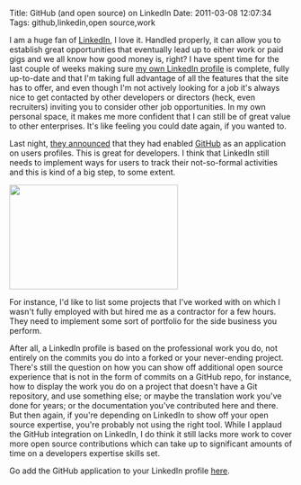 Title: GitHub (and open source) on LinkedIn
Date: 2011-03-08 12:07:34
Tags: github,linkedin,open source,work

I am a huge fan of <a href="http://www.linkedin.com">LinkedIn</a>, I love it. Handled properly, it can allow you to establish great opportunities that eventually lead up to either work or paid gigs and we all know how good money is, right? I have spent time for the last couple of weeks making sure <a href="http://www.linkedin.com/in/damog">my own LinkedIn profile</a> is complete, fully up-to-date and that I'm taking full advantage of all the features that the site has to offer, and even though I'm not actively looking for a job it's always nice to get contacted by other developers or directors (heck, even recruiters) inviting you to consider other job opportunities. In my own personal space, it makes me more confident that I can still be of great value to other enterprises. It's like feeling you could date again, if you wanted to.

Last night, <a href="http://blog.linkedin.com/2011/03/08/github-linkedin/">they announced</a> that they had enabled <a href="http://www.github.com/">GitHub</a> as an application on users profiles. This is great for developers. I think that LinkedIn still needs to implement ways for users to track their not-so-formal activities and this is kind of a big step, to some extent.

<a href="http://damog.net/old/stereonaut/2011/03/Screen-shot-2011-03-08-at-12.04.44-PM.png"><img class="aligncenter size-medium wp-image-1242" title="Screen shot 2011-03-08 at 12.04.44 PM" src="http://damog.net/old/stereonaut/2011/03/Screen-shot-2011-03-08-at-12.04.44-PM-300x186.png" alt="" width="300" height="186" /></a>

For instance, I'd like to list some projects that I've worked with on which I wasn't fully employed with but hired me as a contractor for a few hours. They need to implement some sort of portfolio for the side business you perform.

After all, a LinkedIn profile is based on the professional work you do, not entirely on the commits you do into a forked or your never-ending project. There's still the question on how you can show off additional open source experience that is not in the form of commits on a GitHub repo, for instance, how to display the work you do on a project that doesn't have a Git repository, and use something else; or maybe the translation work you've done for years; or the documentation you've contributed here and there. But then again, if you're depending on LinkedIn to show off your open source expertise, you're probably not using the right tool. While I applaud the GitHub integration on LinkedIn, I do think it still lacks more work to cover more open source contributions which can take up to significant amounts of time on a developers expertise skills set.

Go add the GitHub application to your LinkedIn profile <a href="http://www.linkedin.com/opensocialInstallation/preview?_ch_panel_id=1&amp;_applicationId=122233">here</a>.
